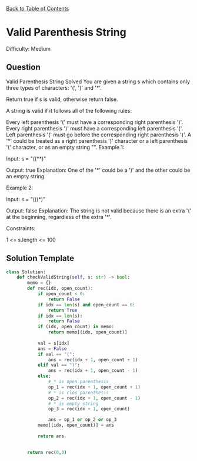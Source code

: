 [Back to Table of Contents](../../README.md)

# Valid Parenthesis String
Difficulty: Medium

## Question
Valid Parenthesis String
Solved 
You are given a string s which contains only three types of characters: '(', ')' and '*'.

Return true if s is valid, otherwise return false.

A string is valid if it follows all of the following rules:

Every left parenthesis '(' must have a corresponding right parenthesis ')'.
Every right parenthesis ')' must have a corresponding left parenthesis '('.
Left parenthesis '(' must go before the corresponding right parenthesis ')'.
A '*' could be treated as a right parenthesis ')' character or a left parenthesis '(' character, or as an empty string "".
Example 1:

Input: s = "((**)"

Output: true
Explanation: One of the '*' could be a ')' and the other could be an empty string.

Example 2:

Input: s = "(((*)"

Output: false
Explanation: The string is not valid because there is an extra '(' at the beginning, regardless of the extra '*'.

Constraints:

1 <= s.length <= 100

## Solution Template
```python
class Solution:
    def checkValidString(self, s: str) -> bool:
        memo = {}
        def rec(idx, open_count):
            if open_count < 0:
                return False
            if idx == len(s) and open_count == 0:
                return True
            if idx == len(s):
                return False
            if (idx, open_count) in memo:
                return memo[(idx, open_count)]
            
            val = s[idx]
            ans = False
            if val == "(":
                ans = rec(idx + 1, open_count + 1)
            elif val == ")":
                ans = rec(idx + 1, open_count - 1)
            else:
                # * is open parenthesis 
                op_1 = rec(idx + 1, open_count + 1)
                # * is clos parenthesis 
                op_2 = rec(idx + 1, open_count - 1)
                # * is empty string
                op_3 = rec(idx + 1, open_count)

                ans = op_1 or op_2 or op_3
            memo[(idx, open_count)] = ans
            
            return ans
        

        return rec(0,0)
```
